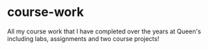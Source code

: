 # course-work
All my course work that I have completed over the years at Queen's including labs, assignments and two course projects!
